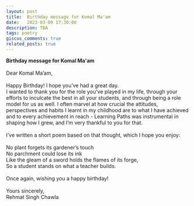 ```yaml
---
layout: post
title:  Birthday message for Komal Ma'am
date:   2023-03-09 17:30:00
description: TBA
tags: poetry
giscus_comments: true
related_posts: true
---
```


<div class="poem">
<b>Birthday message for Komal Ma'am</b><br><br>Dear Komal Ma’am,<br><br>Happy Birthday! I hope you’ve had a great day.<br>I wanted to thank you for the role you’ve played in my life, through your efforts to inculcate the best in all your students, and through being a role model for us as well. I often marvel at how crucial the attitudes, perspectives and habits I learnt in my childhood are to what I have achieved and to every achievement in reach - Learning Paths was instrumental in shaping how I grew, and I’m very thankful to you for that.<br><br>I’ve written a short poem based on that thought, which I hope you enjoy:<br><br>No plant forgets its gardener’s touch<br>No parchment could lose its ink<br>Like the gleam of a sword holds the flames of its forge,<br>So a student stands on what a teacher builds.<br><br>Once again, wishing you a happy birthday!<br><br>Yours sincerely,<br>Rehmat Singh Chawla<br><br></div>